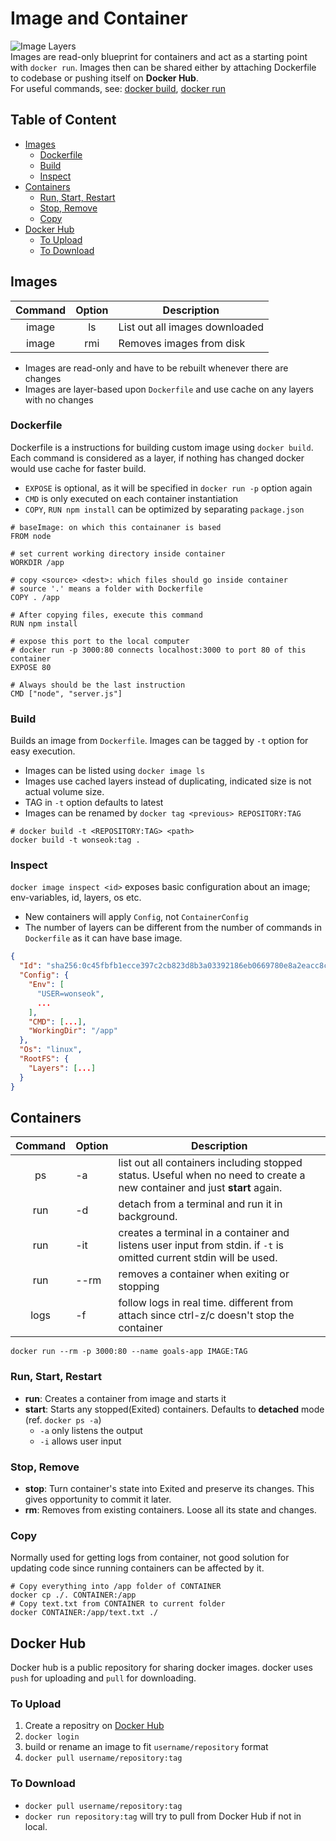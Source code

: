 # Image and Container
![Image Layers](https://i.imgur.com/QHzlPeY.png)  
Images are read-only blueprint for containers and act as a starting point with ```docker run```. Images then can be shared either by attaching Dockerfile to codebase or pushing itself on **Docker Hub**.  
For useful commands, see: [docker build](#build), [docker run](#containers)

## Table of Content
  - [Images](#images)
    - [Dockerfile](#dockerfile)
    - [Build](#build)
    - [Inspect](#inspect)
  - [Containers](#containers)
    - [Run, Start, Restart](#run-start-restart)
    - [Stop, Remove](#stop-remove)
    - [Copy](#copy)
  - [Docker Hub](#docker-hub)
    - [To Upload](#to-upload)
    - [To Download](#to-download)

## Images
| Command | Option | Description |
|:-------:|:------:|-------------|
|image    | ls     | List out all images downloaded |
|image    | rmi    | Removes images from disk |
- Images are read-only and have to be rebuilt whenever there are changes
- Images are layer-based upon ```Dockerfile``` and use cache on any layers with no changes

### Dockerfile
Dockerfile is a instructions for building custom image using ```docker build```. Each command is considered as a layer, if nothing has changed docker would use cache for faster build.
- ```EXPOSE``` is optional, as it will be specified in ```docker run -p``` option again
- ```CMD``` is only executed on each container instantiation
- ```COPY```, ```RUN npm install``` can be optimized by separating ```package.json```
```docker
# baseImage: on which this containaner is based
FROM node

# set current working directory inside container
WORKDIR /app

# copy <source> <dest>: which files should go inside container
# source '.' means a folder with Dockerfile
COPY . /app

# After copying files, execute this command
RUN npm install

# expose this port to the local computer
# docker run -p 3000:80 connects localhost:3000 to port 80 of this container
EXPOSE 80

# Always should be the last instruction
CMD ["node", "server.js"]
```

### Build
Builds an image from ```Dockerfile```. Images can be tagged by ```-t``` option for easy execution.
- Images can be listed using ```docker image ls```
- Images use cached layers instead of duplicating, indicated size is not actual volume size.
- TAG in ```-t``` option defaults to latest
- Images can be renamed by ```docker tag <previous> REPOSITORY:TAG```
```docker
# docker build -t <REPOSITORY:TAG> <path>
docker build -t wonseok:tag .
```

### Inspect
```docker image inspect <id>``` exposes basic configuration about an image; env-variables, id, layers, os etc. 
- New containers will apply ```Config```, not ```ContainerConfig```
- The number of layers can be different from the number of commands in ```Dockerfile``` as it can have base image.
```json
{
  "Id": "sha256:0c45fbfb1ecce397c2cb823d8b3a03392186eb0669780e8a2eacc8c68d3be2dd",
  "Config": {
    "Env": [
      "USER=wonseok",
      ...
    ],
    "CMD": [...],
    "WorkingDir": "/app"
  },
  "Os": "linux",
  "RootFS": {
    "Layers": [...]
  }
}
```

## Containers
| Command | Option | Description |
|:-------:| ------ | ----------- |
| ps      | -a     | list out all containers including stopped status. Useful when no need to create a new container and just **start** again. |
| run   | -d     | detach from a terminal and run it in background. |
| run   | -it    | creates a terminal in a container and listens user input from stdin. if ```-t``` is omitted current stdin will be used. |
| run   | --rm   | removes a container when exiting or stopping |
| logs  | -f     | follow logs in real time. different from attach since ctrl-z/c doesn't stop the container |

```docker
docker run --rm -p 3000:80 --name goals-app IMAGE:TAG
```

### Run, Start, Restart
- **run**: Creates a container from image and starts it
- **start**: Starts any stopped(Exited) containers. Defaults to **detached** mode (ref. ```docker ps -a```)
  - ```-a``` only listens the output
  - ```-i``` allows user input

### Stop, Remove
- **stop**: Turn container's state into Exited and preserve its changes. This gives opportunity to commit it later.
- **rm**: Removes from existing containers. Loose all its state and changes.

### Copy
Normally used for getting logs from container, not good solution for updating code since running containers can be affected by it.
```docker
# Copy everything into /app folder of CONTAINER
docker cp ./. CONTAINER:/app
# Copy text.txt from CONTAINER to current folder
docker CONTAINER:/app/text.txt ./
```

## Docker Hub
Docker hub is a public repository for sharing docker images. docker uses ```push``` for uploading and ```pull``` for downloading.
### To Upload
1. Create a repositry on [Docker Hub](https://hub.docker.com/)
2. ```docker login```
3. build or rename an image to fit `username/repository` format
4. ```docker pull username/repository:tag```
### To Download
- ```docker pull username/repository:tag```
- ```docker run repository:tag``` will try to pull from Docker Hub if not in local.